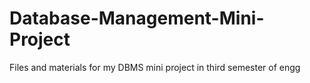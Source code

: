 # Database-Management-Mini-Project
Files and materials for my DBMS mini project in third semester of engg
